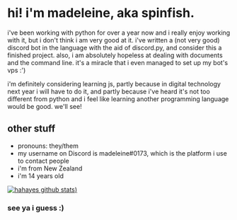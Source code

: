 # hi! i'm madeleine, aka spinfish.

<!--
**spinfish/spinfish** is a ✨ _special_ ✨ repository because its `README.md` (this file) appears on your GitHub profile.
- 🔭 I’m currently working on ...
- 🌱 I’m currently learning ...
- 👯 I’m looking to collaborate on ...
- 🤔 I’m looking for help with ...
- 💬 Ask me about ...
- 📫 How to reach me: ...
- 😄 Pronouns: ...
- ⚡ Fun fact: ...
-->

i've been working with python for over a year now and i really enjoy working with it, but i don't think i am very good at it. 
i've written a (not very good) discord bot in the language with the aid of discord.py, and consider this a finished project.
also, i am absolutely hopeless at dealing with documents and the command line. it's a miracle that i even managed to set up my bot's vps :')

i'm definitely considering learning js, partly because in digital technology next year i will have to do it, and partly because i've heard
it's not too different from python and i feel like learning another programming language would be good. we'll see!

## other stuff

- pronouns: they/them
- my username on Discord is madeleine#0173, which is the platform i use to contact people
- i'm from New Zealand
- i'm 14 years old

[![hahayes github stats](https://github-readme-stats.vercel.app/api?username=spinfish&theme=radical&show_icons=true))](https://github.com/anuraghazra/github-readme-stats)

### see ya i guess :)
